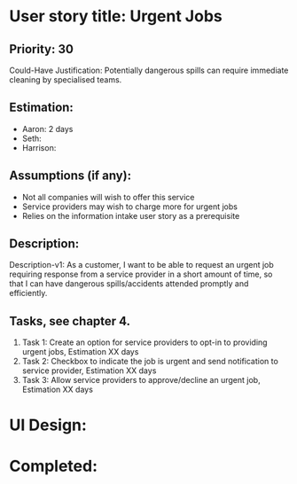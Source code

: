 # User story title: Urgent Jobs

## Priority: 30
Could-Have
Justification: Potentially dangerous spills can require immediate cleaning by specialised teams.

## Estimation:
* Aaron: 2 days
* Seth:
* Harrison:

## Assumptions (if any):
* Not all companies will wish to offer this service
* Service providers may wish to charge more for urgent jobs
* Relies on the information intake user story as a prerequisite

## Description:

Description-v1: As a customer, I want to be able to request an urgent job requiring response from a service provider
 in a short amount of time, so that I can have dangerous spills/accidents attended promptly and efficiently.


## Tasks, see chapter 4.

1. Task 1: Create an option for service providers to opt-in to providing urgent jobs, Estimation XX days
2. Task 2: Checkbox to indicate the job is urgent and send notification to service provider, Estimation XX days
3. Task 3: Allow service providers to approve/decline an urgent job, Estimation XX days


# UI Design:


# Completed:

